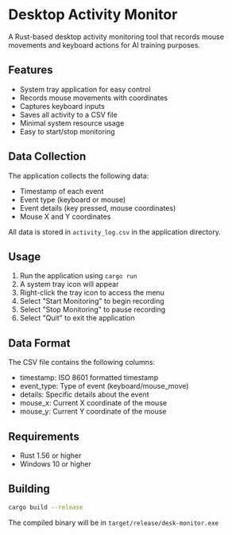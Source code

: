 # Desktop Activity Monitor

A Rust-based desktop activity monitoring tool that records mouse movements and keyboard actions for AI training purposes.

## Features

- System tray application for easy control
- Records mouse movements with coordinates
- Captures keyboard inputs
- Saves all activity to a CSV file
- Minimal system resource usage
- Easy to start/stop monitoring

## Data Collection

The application collects the following data:

- Timestamp of each event
- Event type (keyboard or mouse)
- Event details (key pressed, mouse coordinates)
- Mouse X and Y coordinates

All data is stored in `activity_log.csv` in the application directory.

## Usage

1. Run the application using `cargo run`
2. A system tray icon will appear
3. Right-click the tray icon to access the menu
4. Select "Start Monitoring" to begin recording
5. Select "Stop Monitoring" to pause recording
6. Select "Quit" to exit the application

## Data Format

The CSV file contains the following columns:

- timestamp: ISO 8601 formatted timestamp
- event_type: Type of event (keyboard/mouse_move)
- details: Specific details about the event
- mouse_x: Current X coordinate of the mouse
- mouse_y: Current Y coordinate of the mouse

## Requirements

- Rust 1.56 or higher
- Windows 10 or higher

## Building

```bash
cargo build --release
```

The compiled binary will be in `target/release/desk-monitor.exe`
